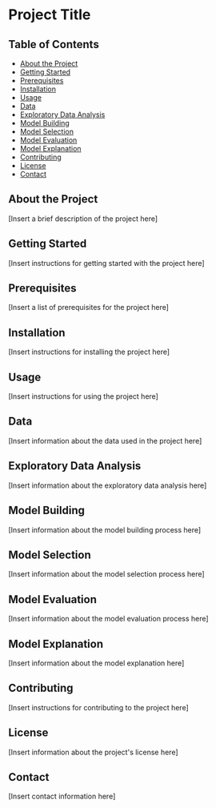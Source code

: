 # Project Title

## Table of Contents
- [About the Project](#about-the-project)
- [Getting Started](#getting-started)
- [Prerequisites](#prerequisites)
- [Installation](#installation)
- [Usage](#usage)
- [Data](#data)
- [Exploratory Data Analysis](#exploratory-data-analysis)
- [Model Building](#model-building)
- [Model Selection](#model-selection)
- [Model Evaluation](#model-evaluation)
- [Model Explanation](#model-explanation)
- [Contributing](#contributing)
- [License](#license)
- [Contact](#contact)

## About the Project

[Insert a brief description of the project here]

## Getting Started

[Insert instructions for getting started with the project here]

## Prerequisites

[Insert a list of prerequisites for the project here]

## Installation

[Insert instructions for installing the project here]

## Usage

[Insert instructions for using the project here]

## Data

[Insert information about the data used in the project here]

## Exploratory Data Analysis

[Insert information about the exploratory data analysis here]

## Model Building

[Insert information about the model building process here]

## Model Selection

[Insert information about the model selection process here]

## Model Evaluation

[Insert information about the model evaluation process here]

## Model Explanation

[Insert information about the model explanation here]

## Contributing

[Insert instructions for contributing to the project here]

## License

[Insert information about the project's license here]

## Contact

[Insert contact information here]

